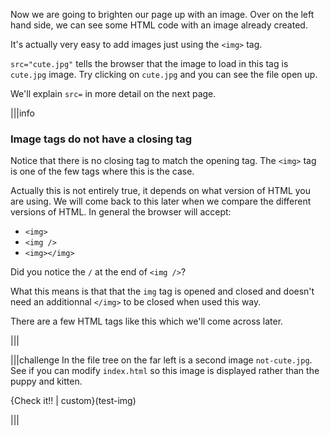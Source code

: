 Now we are going to brighten our page up with an image. Over on the left hand side, we can see some HTML code with an image already created.

It's actually very easy to add images just using the `<img>` tag. 

`src="cute.jpg"` tells the browser that the image to load in this tag is `cute.jpg` image. Try clicking on `cute.jpg` and you can see the file open up.

We'll explain `src=` in more detail on the next page.

|||info
### Image tags do not have a closing tag
Notice that there is no closing tag to match the opening tag. The `<img>` tag is one of the few tags where this is the case.

Actually this is not entirely true, it depends on what version of HTML you are using. We will come back to this later when we compare the different versions of HTML. In general the browser will accept:

- `<img>`
- `<img />`
- `<img></img>`

Did you notice the `/` at the end of `<img />`?

What this means is that that the `img` tag is opened and closed and doesn't need an additionnal `</img>` to be closed when used this way.

There are a few HTML tags like this which we'll come across later.

|||

|||challenge
In the file tree on the far left is a second image `not-cute.jpg`. See if you can modify `index.html` so this image is displayed rather than the puppy and kitten.

{Check it!! | custom}(test-img)

|||

